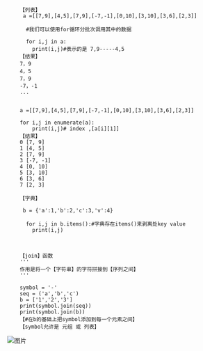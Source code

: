         【列表】         
         a =[[7,9],[4,5],[7,9],[-7,-1],[0,10],[3,10],[3,6],[2,3]]

          #我们可以使用for循环分批次调用其中的数据   

          for i,j in a:
            print(i,j)#表示的是 7,9-----4,5
        【结果】
        7，9
        4，5
        7，9
        -7，-1
        ...
  
  
        a =[[7,9],[4,5],[7,9],[-7,-1],[0,10],[3,10],[3,6],[2,3]]

        for i,j in enumerate(a):
            print(i,j)# index ,[a[i][1]]
        【结果】    
        0 [7, 9]
        1 [4, 5]
        2 [7, 9]
        3 [-7, -1]
        4 [0, 10]
        5 [3, 10]
        6 [3, 6]
        7 [2, 3]
  
        【字典】

         b = {'a':1,'b':2,'c':3,'v':4}

          for i,j in b.items():#字典存在items()来剥离处key value
            print(i,j)
        
        
        
        【join】函数
        '''
        作用是将一个【字符串】的字符拼接到【序列之间】
        '''
        
        symbol = '-'
        seq = ('a','b','c')
        b = ['1','2','3']
        print(symbol.join(seq))
        print(symbol.join(b)) 
        【#在b的基础上把symbol添加到每一个元素之间】
        【symbol允许是 元组 或 列表】
        
        
![图片](https://user-images.githubusercontent.com/38878365/189016977-5c329238-1042-4d8e-aec1-bb7c532ccf7e.png)
        
